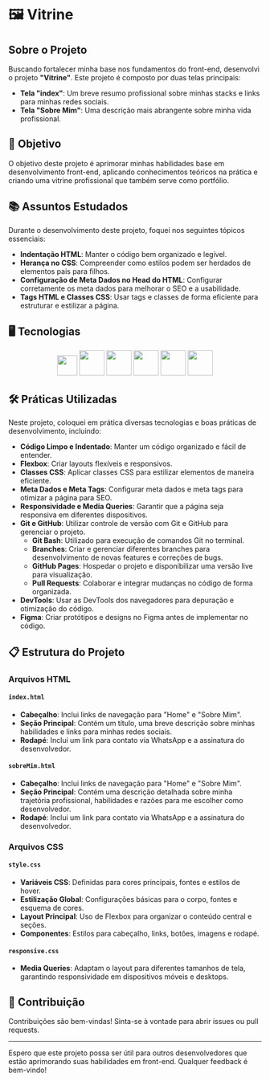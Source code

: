 # 🖼️ Vitrine

## Sobre o Projeto

Buscando fortalecer minha base nos fundamentos do front-end, desenvolvi o projeto **"Vitrine"**. Este projeto é composto por duas telas principais:

- **Tela "index"**: Um breve resumo profissional sobre minhas stacks e links para minhas redes sociais.
- **Tela "Sobre Mim"**: Uma descrição mais abrangente sobre minha vida profissional.

## 🎯 Objetivo

O objetivo deste projeto é aprimorar minhas habilidades base em desenvolvimento front-end, aplicando conhecimentos teóricos na prática e criando uma vitrine profissional que também serve como portfólio.

## 📚 Assuntos Estudados

Durante o desenvolvimento deste projeto, foquei nos seguintes tópicos essenciais:

- **Indentação HTML**: Manter o código bem organizado e legível.
- **Herança no CSS**: Compreender como estilos podem ser herdados de elementos pais para filhos.
- **Configuração de Meta Dados no Head do HTML**: Configurar corretamente os meta dados para melhorar o SEO e a usabilidade.
- **Tags HTML e Classes CSS**: Usar tags e classes de forma eficiente para estruturar e estilizar a página.

## 🖥️ Tecnologias 
  <div align="center">
    <img src="https://cdn.jsdelivr.net/gh/devicons/devicon@latest/icons/vscode/vscode-original.svg" height="40" />
    <img src="https://cdn.jsdelivr.net/gh/devicons/devicon@latest/icons/html5/html5-original-wordmark.svg" height="50"/>
    <img src="https://cdn.jsdelivr.net/gh/devicons/devicon@latest/icons/css3/css3-original-wordmark.svg" height="50"/>
    <img src="https://cdn.jsdelivr.net/gh/devicons/devicon@latest/icons/figma/figma-original.svg" height="50"/>
    <img src="https://cdn.jsdelivr.net/gh/devicons/devicon@latest/icons/github/github-original.svg" height="50"/>
    <img src="https://cdn.jsdelivr.net/gh/devicons/devicon@latest/icons/git/git-original.svg" height="50"/>
  </div>
          
  
## 🛠️ Práticas Utilizadas
Neste projeto, coloquei em prática diversas tecnologias e boas práticas de desenvolvimento, incluindo:

- **Código Limpo e Indentado**: Manter um código organizado e fácil de entender.
- **Flexbox**: Criar layouts flexíveis e responsivos.
- **Classes CSS**: Aplicar classes CSS para estilizar elementos de maneira eficiente.
- **Meta Dados e Meta Tags**: Configurar meta dados e meta tags para otimizar a página para SEO.
- **Responsividade e Media Queries**: Garantir que a página seja responsiva em diferentes dispositivos.
- **Git e GitHub**: Utilizar controle de versão com Git e GitHub para gerenciar o projeto.
  - **Git Bash**: Utilizado para execução de comandos Git no terminal.
  - **Branches**: Criar e gerenciar diferentes branches para desenvolvimento de novas features e correções de bugs.
  - **GitHub Pages**: Hospedar o projeto e disponibilizar uma versão live para visualização.
  - **Pull Requests**: Colaborar e integrar mudanças no código de forma organizada.
- **DevTools**: Usar as DevTools dos navegadores para depuração e otimização do código.
- **Figma**: Criar protótipos e designs no Figma antes de implementar no código.

## 📋 Estrutura do Projeto

### Arquivos HTML

#### `index.html`

- **Cabeçalho**: Inclui links de navegação para "Home" e "Sobre Mim".
- **Seção Principal**: Contém um título, uma breve descrição sobre minhas habilidades e links para minhas redes sociais.
- **Rodapé**: Inclui um link para contato via WhatsApp e a assinatura do desenvolvedor.

#### `sobreMim.html`

- **Cabeçalho**: Inclui links de navegação para "Home" e "Sobre Mim".
- **Seção Principal**: Contém uma descrição detalhada sobre minha trajetória profissional, habilidades e razões para me escolher como desenvolvedor.
- **Rodapé**: Inclui um link para contato via WhatsApp e a assinatura do desenvolvedor.

### Arquivos CSS

#### `style.css`

- **Variáveis CSS**: Definidas para cores principais, fontes e estilos de hover.
- **Estilização Global**: Configurações básicas para o corpo, fontes e esquema de cores.
- **Layout Principal**: Uso de Flexbox para organizar o conteúdo central e seções.
- **Componentes**: Estilos para cabeçalho, links, botões, imagens e rodapé.

#### `responsive.css`

- **Media Queries**: Adaptam o layout para diferentes tamanhos de tela, garantindo responsividade em dispositivos móveis e desktops.

## 🤝 Contribuição

Contribuições são bem-vindas! Sinta-se à vontade para abrir issues ou pull requests.

---

Espero que este projeto possa ser útil para outros desenvolvedores que estão aprimorando suas habilidades em front-end. Qualquer feedback é bem-vindo!

  
